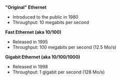 **"Original" Ethernet**
* Introduced to the public in 1980
* Throughput: 10 megabits per second

**Fast Ethernet (aka 10/100)**
* Released in 1995
* Throughput: 100 megabits per second (12.5 Mo/s)

**Gigabit Ethernet (aka 10/100/1000)**
* Released in 1998
* Throughput: 1 gigabit per second (128 Mo/s)
